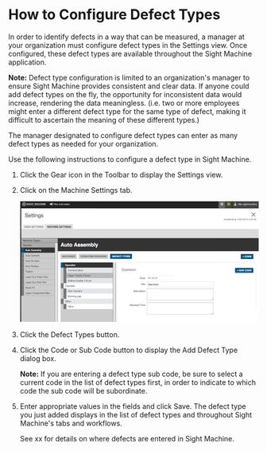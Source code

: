 # How to Configure Defect Types

In order to identify defects in a way that can be measured, a manager at your organization must configure defect types in the Settings view. Once configured, these defect types are available throughout the Sight Machine application.

**Note:** Defect type configuration is limited to an organization's manager to ensure Sight Machine provides consistent and clear data. If anyone could add defect types on the fly, the opportunity for inconsistent data would increase, rendering the data meaningless. \(i.e. two or more employees might enter a different defect type for the same type of defect, making it difficult to ascertain the meaning of these different types.\)

The manager designated to configure defect types can enter as many defect types as needed for your organization.

Use the following instructions to configure a defect type in Sight Machine.

1.  Click the Gear icon in the Toolbar to display the Settings view.
2.  Click on the Machine Settings tab.

    ![](adminMain.png)

3.  Click the Defect Types button.
4.  Click the Code or Sub Code button to display the Add Defect Type dialog box.

    **Note:** If you are entering a defect type sub code, be sure to select a current code in the list of defect types first, in order to indicate to which code the sub code will be subordinate.

5.  Enter appropriate values in the fields and click Save. The defect type you just added displays in the list of defect types and throughout Sight Machine's tabs and workflows.

    See xx for details on where defects are entered in Sight Machine.



